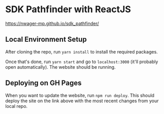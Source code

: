 # SDK Pathfinder with ReactJS

https://nwager-mp.github.io/sdk_pathfinder/

## Local Environment Setup

After cloning the repo, run `yarn install` to install the required packages.

Once that's done, run `yarn start` and go to `localhost:3000` (it'll probably open automatically). The website should be running.

## Deploying on GH Pages

When you want to update the website, run `npm run deploy`. This should deploy the site on the link above with the most recent changes from your local repo.
